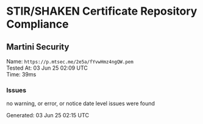 # STIR/SHAKEN Certificate Repository Compliance

## Martini Security

Name: `https://p.mtsec.me/2e5a/fYvwHmz4ngQW.pem`\
Tested At: 03 Jun 25 02:09 UTC\
Time: 39ms

### Issues

no warning, or error, or notice date level issues were found

Generated: 03 Jun 25 02:15 UTC